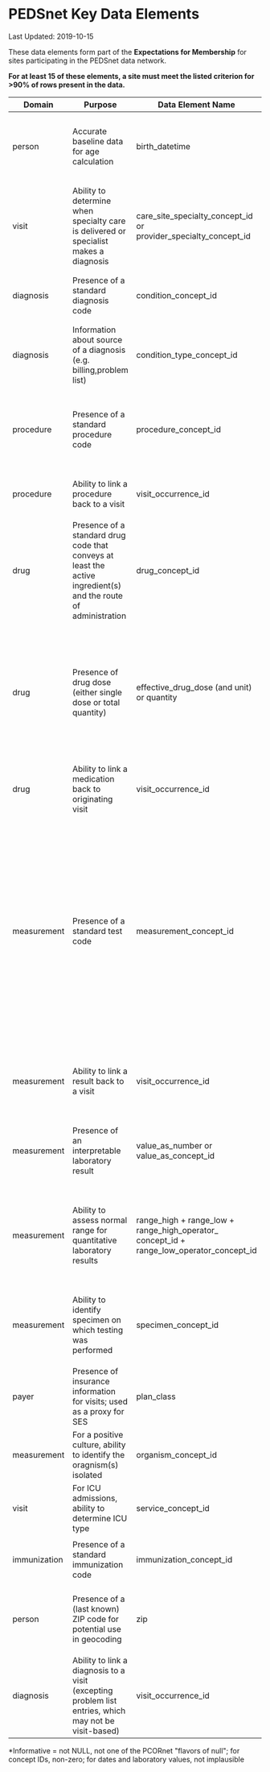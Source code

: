 # PEDSnet Key Data Elements

Last Updated: 2019-10-15

These data elements form part of the **Expectations for Membership** for sites participating in the PEDSnet data network. 

**For at least 15 of these elements, a site must meet the listed criterion for >90% of rows present in the data.**

Domain| Purpose| Data Element Name |Criterion |Status
--- | --- |--- |--- |---
person |Accurate baseline data for age calculation |birth_datetime|<ul><li>Valid date after 01-Jan-1930</li></ul> |<ul><li>Implemented in v34</li><li>Will implement in v35</li></ul>
visit | Ability to determine when specialty care is delivered or specialist makes a diagnosis |care_site_specialty_concept_id or provider_specialty_concept_id|<ul><li> Informative* for face-toface visits (visit_concept_id can be either 9202 or 42898160) </li><li>The specialty `pediatric medicine` is not informative</li></ul>|<ul><li>Implemented in v34</li><li>Will implement in v35</li></ul>
diagnosis | Presence of a standard diagnosis code|condition_concept_id|<ul><li>Informative*</li></ul>|<ul><li> Will implement in v35</li></ul>
diagnosis| Information about source of a diagnosis (e.g. billing,problem list)|condition_type_concept_id |<ul><li>Informative* and matches visit type</li><li>Problem list entries are excluded from match to visit type</li></ul>|<ul><li>Implemented in v34</li><li>Will implement in v35</li></ul>
procedure| Presence of a standard procedure code|procedure_concept_id|<ul><li>Informative*</li><li>May restrict to face-to-face visits (visit_concept_id can be either 9202 or 42898160)</li></ul>|<ul><li>Will implement in v35</li></ul>
procedure| Ability to link a procedure back to a visit| visit_occurrence_id |<ul><li>Valid visit</li></ul>| <ul><li> Will implement in v35 </li></ul>
drug | Presence of a standard drug code that conveys at least the active ingredient(s) and the route of administration| drug_concept_id|<ul><li>SCDG or more specific</li><li>Denominator will include drugs where drug_concept_id <> 0</li></ul>|<ul><li>Implemented in v34</li><li>Will implement in v35</li><ul>
drug | Presence of drug dose (either single dose or total quantity) |effective_drug_dose (and unit) or quantity |<ul><li>Informative*</li><li> May initially restrict to oral drugs, or exclude drugs where quantity is not easily quantifiable (e.g., 2-4 puffs a day). Custom formulations will also be excluded. This list will be developed by the DCC when reviewing initial output and discussing with Data Committee.</li>|<ul><li>Will implement in v35</li></ul>
drug |Ability to link a medication back to originating visit| visit_occurrence_id| <ul><li>Valid visit</li><li>Excludes dispensing records</li>|<ul><li>Will implement in v35</li></ul>
measurement | Presence of a standard test code |measurement_concept_id |<ul><li>Informative*</li><li>All vitals and anthropometric measurements as specified by the ETL conventions are required; other vitals and anthropometrics are flagged as outside acceptable value set</li><li> All sites are required to standardize LOINC codes representing labs specified in the PEDSnet ETL conventions. Other values are flagged as outside acceptable value set</li><li> Remaining labs must be mapped to a standard concept</li><ul>|<ul><li>Will implement in v35</li></ul>
measurement| Ability to link a result back to a visit|visit_occurrence_id|<ul><li>Valid visit</li></ul>|<ul><li> Implemented in v34</li><li>Will implement in v35</li></ul>
measurement| Presence of an interpretable laboratory result|value_as_number or value_as_concept_id|<ul><li> Informative* for laboratory tests</li><li> Priority given to labs specified in the PEDSnet ETL conventions</li></ul>|<ul><li>Will implement in v35</li></ul>
measurement| Ability to assess normal range for quantitative laboratory results| range_high + range_low + range_high_operator_ concept_id + range_low_operator_concept_id | <ul><li>Complete for 80% of laboratory tests where value_as_number > 0</li><li>Priority given to labs specified in the PEDSnet ETL conventions and most common labs to meet PCORnet requirement</li></ul>|<ul><li>Will implement in v35</li></ul>
measurement| Ability to identify specimen on which testing was performed|specimen_concept_id|<ul><li>Informative*</li><li> May initially restrict to labs specified in the PEDSnet ETL conventions and most common labs to meet PCORnet requirement</li></ul>|
payer| Presence of insurance information for visits; used as a proxy for SES |plan_class|<ul><li> Informative* for face-to-face visits</li></ul>
measurement| For a positive culture, ability to identify the oragnism(s) isolated |organism_concept_id |<ul><li>Informative*</li></ul>
visit| For ICU admissions, ability to determine ICU type|service_concept_id|<ul><li>Informative*</li></ul>
immunization |Presence of a standard immunization code |immunization_concept_id| <ul><li>Informative*</li><li>May initially restrict to subset of immunizations</li></ul>|<ul><li>Will implement in v35</li></ul>
person | Presence of a (last known) ZIP code for potential use in geocoding|zip|<ul><li>Valid for person.location_id</li><li>zip must not be null and must have correct structure</li></ul>|<ul><li>Implemented in v34</li><li> Will implement in v35</li></ul>
diagnosis| Ability to link a diagnosis to a visit (excepting problem list entries, which may not be visit-based)| visit_occurrence_id |<ul><li>Valid visit with type corresponding to condition_type_concept_id for non-problem-list rows</li></ul>| <ul><li>Will implement in v35</li></ul>

*Informative = not NULL, not one of the PCORnet "flavors of null"; for concept IDs, non-zero; for dates and laboratory values, not implausible
